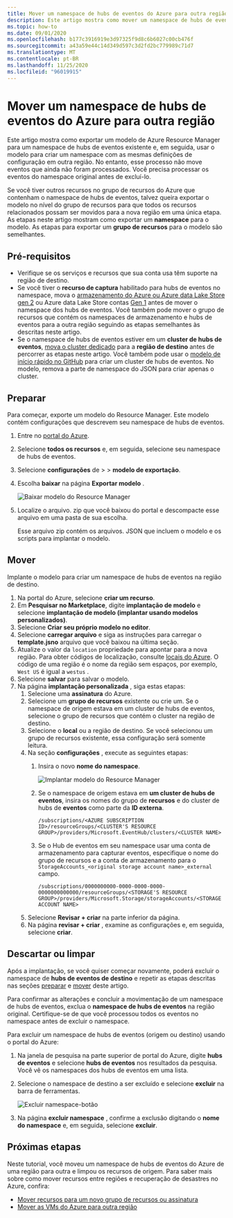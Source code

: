 ```yaml
---
title: Mover um namespace de hubs de eventos do Azure para outra região | Microsoft Docs
description: Este artigo mostra como mover um namespace de hubs de eventos do Azure da região atual para outra região.
ms.topic: how-to
ms.date: 09/01/2020
ms.openlocfilehash: b177c3916919e3d97325f9d8c6b6027c00cb476f
ms.sourcegitcommit: a43a59e44c14d349d597c3d2fd2bc779989c71d7
ms.translationtype: MT
ms.contentlocale: pt-BR
ms.lasthandoff: 11/25/2020
ms.locfileid: "96019915"
---
```

# <a name="move-an-azure-event-hubs-namespace-to-another-region"></a>Mover um namespace de hubs de eventos do Azure para outra região
Este artigo mostra como exportar um modelo de Azure Resource Manager para um namespace de hubs de eventos existente e, em seguida, usar o modelo para criar um namespace com as mesmas definições de configuração em outra região. No entanto, esse processo não move eventos que ainda não foram processados. Você precisa processar os eventos do namespace original antes de excluí-lo.
 
Se você tiver outros recursos no grupo de recursos do Azure que contenham o namespace de hubs de eventos, talvez queira exportar o modelo no nível do grupo de recursos para que todos os recursos relacionados possam ser movidos para a nova região em uma única etapa. As etapas neste artigo mostram como exportar um **namespace** para o modelo. As etapas para exportar um **grupo de recursos** para o modelo são semelhantes. 

## <a name="prerequisites"></a>Pré-requisitos

- Verifique se os serviços e recursos que sua conta usa têm suporte na região de destino.
- Se você tiver o **recurso de captura** habilitado para hubs de eventos no namespace, mova o [armazenamento do Azure ou Azure data Lake Store gen 2](../storage/common/storage-account-move.md) ou Azure data Lake Store contas [Gen 1](../data-lake-store/data-lake-store-migration-cross-region.md) antes de mover o namespace dos hubs de eventos. Você também pode mover o grupo de recursos que contém os namespaces de armazenamento e hubs de eventos para a outra região seguindo as etapas semelhantes às descritas neste artigo. 
- Se o namespace de hubs de eventos estiver em um **cluster de hubs de eventos**, [mova o cluster dedicado](move-cluster-across-regions.md) para a **região de destino** antes de percorrer as etapas neste artigo. Você também pode usar o [modelo de início rápido no GitHub](https://github.com/Azure/azure-quickstart-templates/tree/master/201-eventhubs-create-cluster-namespace-eventhub/) para criar um cluster de hubs de eventos. No modelo, remova a parte de namespace do JSON para criar apenas o cluster. 

## <a name="prepare"></a>Preparar
Para começar, exporte um modelo do Resource Manager. Este modelo contém configurações que descrevem seu namespace de hubs de eventos.

1. Entre no [portal do Azure](https://portal.azure.com).
2. Selecione **todos os recursos** e, em seguida, selecione seu namespace de hubs de eventos.
3. Selecione **configurações** de >  >  **modelo de exportação**.
4. Escolha **baixar** na página **Exportar modelo** .

    ![Baixar modelo do Resource Manager](./media/move-across-regions/download-template.png)
5. Localize o arquivo. zip que você baixou do portal e descompacte esse arquivo em uma pasta de sua escolha.

   Esse arquivo zip contém os arquivos. JSON que incluem o modelo e os scripts para implantar o modelo.


## <a name="move"></a>Mover

Implante o modelo para criar um namespace de hubs de eventos na região de destino. 


1. Na portal do Azure, selecione **criar um recurso**.
2. Em **Pesquisar no Marketplace**, digite **implantação de modelo** e selecione **implantação de modelo (implantar usando modelos personalizados)**.
5. Selecione **Criar seu próprio modelo no editor**.
6. Selecione **carregar arquivo** e siga as instruções para carregar o **template.jsno** arquivo que você baixou na última seção.
1. Atualize o valor da `location` propriedade para apontar para a nova região. Para obter códigos de localização, consulte [locais do Azure](https://azure.microsoft.com/global-infrastructure/locations/). O código de uma região é o nome da região sem espaços, por exemplo, `West US` é igual a `westus` .
1. Selecione **salvar** para salvar o modelo. 
1. Na página **implantação personalizada** , siga estas etapas: 
    1. Selecione uma **assinatura** do Azure. 
    2. Selecione um **grupo de recursos** existente ou crie um. Se o namespace de origem estava em um cluster de hubs de eventos, selecione o grupo de recursos que contém o cluster na região de destino. 
    3. Selecione o **local** ou a região de destino. Se você selecionou um grupo de recursos existente, essa configuração será somente leitura. 
    4. Na seção **configurações** , execute as seguintes etapas:    
        1. Insira o novo **nome do namespace**. 

            ![Implantar modelo do Resource Manager](./media/move-across-regions/deploy-template.png)
        2. Se o namespace de origem estava em **um cluster de hubs de eventos**, insira os nomes do grupo de **recursos** e do cluster de hubs de **eventos** como parte da **ID externa**. 

              ```
              /subscriptions/<AZURE SUBSCRIPTION ID>/resourceGroups/<CLUSTER'S RESOURCE GROUP>/providers/Microsoft.EventHub/clusters/<CLUSTER NAME>
              ```   
        3. Se o Hub de eventos em seu namespace usar uma conta de armazenamento para capturar eventos, especifique o nome do grupo de recursos e a conta de armazenamento para o `StorageAccounts_<original storage account name>_external` campo. 
            
            ```
            /subscriptions/0000000000-0000-0000-0000-0000000000000/resourceGroups/<STORAGE'S RESOURCE GROUP>/providers/Microsoft.Storage/storageAccounts/<STORAGE ACCOUNT NAME>
            ```    
    5. Selecione **Revisar + criar** na parte inferior da página. 
    1. Na página **revisar + criar** , examine as configurações e, em seguida, selecione **criar**.   

## <a name="discard-or-clean-up"></a>Descartar ou limpar
Após a implantação, se você quiser começar novamente, poderá excluir o namespace de **hubs de eventos de destino** e repetir as etapas descritas nas seções [preparar](#prepare) e [mover](#move) deste artigo.

Para confirmar as alterações e concluir a movimentação de um namespace de hubs de eventos, exclua o **namespace de hubs de eventos** na região original. Certifique-se de que você processou todos os eventos no namespace antes de excluir o namespace. 

Para excluir um namespace de hubs de eventos (origem ou destino) usando o portal do Azure:

1. Na janela de pesquisa na parte superior de portal do Azure, digite **hubs de eventos** e selecione **hubs de eventos** nos resultados da pesquisa. Você vê os namespaces dos hubs de eventos em uma lista.
2. Selecione o namespace de destino a ser excluído e selecione **excluir** na barra de ferramentas. 

    ![Excluir namespace-botão](./media/move-across-regions/delete-namespace-button.png)
3. Na página **excluir namespace** , confirme a exclusão digitando o **nome do namespace** e, em seguida, selecione **excluir**. 

## <a name="next-steps"></a>Próximas etapas

Neste tutorial, você moveu um namespace de hubs de eventos do Azure de uma região para outra e limpou os recursos de origem.  Para saber mais sobre como mover recursos entre regiões e recuperação de desastres no Azure, confira:


- [Mover recursos para um novo grupo de recursos ou assinatura](../azure-resource-manager/management/move-resource-group-and-subscription.md)
- [Mover as VMs do Azure para outra região](../site-recovery/azure-to-azure-tutorial-migrate.md)
